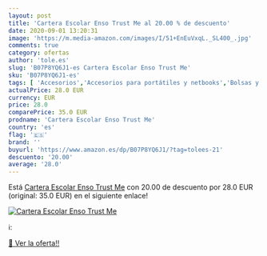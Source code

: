 ```yaml
---
layout: post
title: 'Cartera Escolar Enso Trust Me al 20.00 % de descuento'
date: 2020-09-01 13:20:31
image: 'https://m.media-amazon.com/images/I/51+EnEuVxqL._SL400_.jpg'
comments: true
category: ofertas
author: 'tole.es'
slug: 'B07P8YQ6J1-es Cartera Escolar Enso Trust Me'
sku: 'B07P8YQ6J1-es'
tags: [ 'Accesorios','Accesorios para portátiles y netbooks','Bolsas y fundas para portátiles y netbooks','Informática','Juegos y Accesorios para PC','Mochilas para portátiles y netbooks','Videojuegos','escolar', ]
actualPrice: 28.0 EUR
currency: EUR
price: 28.0
comparePrice: 35.0 EUR
prodname: 'Cartera Escolar Enso Trust Me'
country: 'es'
flag: '🇪🇸'
brand: ''
buyurl: 'https://www.amazon.es/dp/B07P8YQ6J1/?tag=tolees-21'
descuento: '20.00'
average: '28.0'
---
```


Está [Cartera Escolar Enso Trust Me](https://www.amazon.es/dp/B07P8YQ6J1/?tag=tolees-21) con 20.00 de descuento por 28.0 EUR (original: 35.0 EUR) en el siguiente enlace!

[![Cartera Escolar Enso Trust Me](https://m.media-amazon.com/images/I/51+EnEuVxqL._SL400_.jpg)](https://www.amazon.es/dp/B07P8YQ6J1/?tag=tolees-21)

ℹ️:


[🛒 Ver la oferta!!](https://www.amazon.es/dp/B07P8YQ6J1/?tag=tolees-21)
